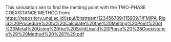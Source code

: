 This simulation aim to find the meltimg point with the TWO-PHASE COEXISTANCE METHOD from: 
https://repository.unej.ac.id/jspui/bitstream/123456789/115939/1/FMIPA_Rigid%20Procedure%20to%20Calculate%20the%20Melting%20Point%20of%20Metal%20Using%20the%20SolidLiquid%20Phase%20%28Coexistence%29%20Method%20%281%29.pdf
